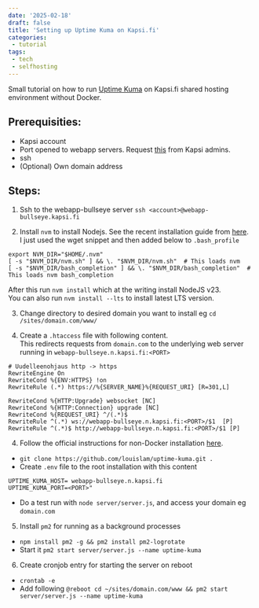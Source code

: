 ```yaml
---
date: '2025-02-18'
draft: false
title: 'Setting up Uptime Kuma on Kapsi.fi'
categories:
 - tutorial
tags: 
 - tech
 - selfhosting
---
```


Small tutorial on how to run [Uptime Kuma](https://github.com/louislam/uptime-kuma) on Kapsi.fi shared hosting environment without Docker.

## Prerequisities:
 - Kapsi account
 - Port opened to webapp servers. Request [this](https://www.kapsi.fi/palvelut/portit.html) from Kapsi admins.
 - ssh
 - (Optional) Own domain address
<!--more-->
## Steps:

1. Ssh to the webapp-bullseye server `ssh <account>@webapp-bullseye.kapsi.fi`

2. Install `nvm` to install Nodejs. See the recent installation guide from [here](https://github.com/nvm-sh/nvm?tab=readme-ov-file#installing-and-updating).\
I just used the wget snippet and then added below to `.bash_profile`

```
export NVM_DIR="$HOME/.nvm"
[ -s "$NVM_DIR/nvm.sh" ] && \. "$NVM_DIR/nvm.sh"  # This loads nvm
[ -s "$NVM_DIR/bash_completion" ] && \. "$NVM_DIR/bash_completion"  # This loads nvm bash_completion
```

After this run `nvm install` which at the writing install NodeJS v23.  
You can also run `nvm install --lts` to install latest LTS version.

3. Change directory to desired domain you want to install eg `cd /sites/domain.com/www/`
   
5. Create a `.htaccess` file with following content.\
 This redirects requests from `domain.com` to the underlying web server running in `webapp-bullseye.n.kapsi.fi:<PORT>`

```
# Uudelleenohjaus http -> https
RewriteEngine On
RewriteCond %{ENV:HTTPS} !on
RewriteRule (.*) https://%{SERVER_NAME}%{REQUEST_URI} [R=301,L]

RewriteCond %{HTTP:Upgrade} websocket [NC]
RewriteCond %{HTTP:Connection} upgrade [NC]
RewriteCond %{REQUEST_URI} ^/(.*)$
RewriteRule ^(.*) ws://webapp-bullseye.n.kapsi.fi:<PORT>/$1  [P]
RewriteRule ^(.*)$ http://webapp-bullseye.n.kapsi.fi:<PORT>/$1 [P]
```

4. Follow the official instructions for non-Docker installation [here](https://github.com/louislam/uptime-kuma/wiki/%F0%9F%94%A7-How-to-Install#-non-docker).
  - `git clone https://github.com/louislam/uptime-kuma.git .`
  - Create `.env` file to the root installation with this content
  ```
  UPTIME_KUMA_HOST= webapp-bullseye.n.kapsi.fi
  UPTIME_KUMA_PORT=<PORT>"
  ```
  - Do a test run with `node server/server.js`, and access your domain eg `domain.com`

5. Install `pm2` for running as a background processes
  - `npm install pm2 -g && pm2 install pm2-logrotate`
  - Start it `pm2 start server/server.js --name uptime-kuma`
6. Create cronjob entry for starting the server on reboot

- `crontab -e`
- Add following `@reboot cd ~/sites/domain.com/www && pm2 start server/server.js --name uptime-kuma`
